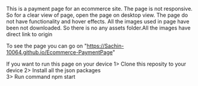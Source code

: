 This is a payment page for an ecommerce site.
The page is not responsive. So for a clear view of page, open the page on desktop view. 
The page do not have functionality and hover effects.
All the images used in page have been not downloaded. So there is no any assets folder.All the images have direct link to origin

To see the page you can go on "https://Sachin-10064.github.io/Ecommerce-PaymentPage"

If you want to run this page on your device
   1> Clone this reposity to your device 
   2> Install all the json packages   
   3> Run command npm start